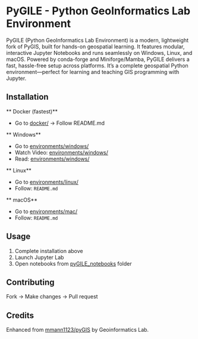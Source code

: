 # PyGILE - Python GeoInformatics Lab Environment

PyGILE (Python GeoInformatics Lab Environment) is a modern, lightweight fork of PyGIS, built for hands-on geospatial learning. It features modular, interactive Jupyter Notebooks and runs seamlessly on Windows, Linux, and macOS. Powered by conda-forge and Miniforge/Mamba, PyGILE delivers a fast, hassle-free setup across platforms.
It’s a complete geospatial Python environment—perfect for learning and teaching GIS programming with Jupyter.

## Installation

** Docker (fastest)**
- Go to [docker/](docker/) → Follow README.md

** Windows**
- Go to [environments/windows/](environments/windows/)
- Watch Video: [environments/windows/](environments/windows/pyGILE_Installation.mp4)
- Read: [environments/windows/](environments/windows/environment_install_windows.pdf)


** Linux** 
- Go to [environments/linux/](environments/linux/)
- Follow: `README.md`


** macOS**
- Go to [environments/mac/](environments/mac/) 
- Follow: `README.md`

## Usage

1. Complete installation above
2. Launch Jupyter Lab
3. Open notebooks from [pyGILE_notebooks](pyGILE_notebooks/) folder

## Contributing

Fork → Make changes → Pull request

## Credits

Enhanced from [mmann1123/pyGIS](https://github.com/mmann1123/pyGIS) by Geoinformatics Lab.
